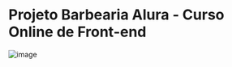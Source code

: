 # Projeto Barbearia Alura - Curso Online de Front-end
![image](https://github.com/Clarif3/alura/assets/134348632/71d2aa7c-fb2b-4a12-9969-d9bc9c355904)



